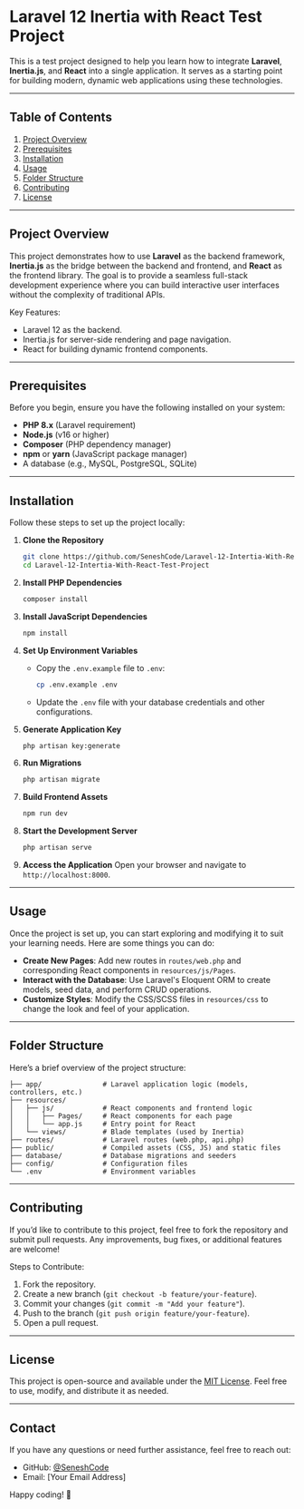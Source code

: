 # Laravel 12 Inertia with React Test Project

This is a test project designed to help you learn how to integrate **Laravel**, **Inertia.js**, and **React** into a single application. It serves as a starting point for building modern, dynamic web applications using these technologies.

---

## Table of Contents

1. [Project Overview](#project-overview)
2. [Prerequisites](#prerequisites)
3. [Installation](#installation)
4. [Usage](#usage)
5. [Folder Structure](#folder-structure)
6. [Contributing](#contributing)
7. [License](#license)

---

## Project Overview

This project demonstrates how to use **Laravel** as the backend framework, **Inertia.js** as the bridge between the backend and frontend, and **React** as the frontend library. The goal is to provide a seamless full-stack development experience where you can build interactive user interfaces without the complexity of traditional APIs.

Key Features:
- Laravel 12 as the backend.
- Inertia.js for server-side rendering and page navigation.
- React for building dynamic frontend components.

---

## Prerequisites

Before you begin, ensure you have the following installed on your system:

- **PHP 8.x** (Laravel requirement)
- **Node.js** (v16 or higher)
- **Composer** (PHP dependency manager)
- **npm** or **yarn** (JavaScript package manager)
- A database (e.g., MySQL, PostgreSQL, SQLite)

---

## Installation

Follow these steps to set up the project locally:

1. **Clone the Repository**
   ```bash
   git clone https://github.com/SeneshCode/Laravel-12-Intertia-With-React-Test-Project.git
   cd Laravel-12-Intertia-With-React-Test-Project
   ```

2. **Install PHP Dependencies**
   ```bash
   composer install
   ```

3. **Install JavaScript Dependencies**
   ```bash
   npm install
   ```

4. **Set Up Environment Variables**
   - Copy the `.env.example` file to `.env`:
     ```bash
     cp .env.example .env
     ```
   - Update the `.env` file with your database credentials and other configurations.

5. **Generate Application Key**
   ```bash
   php artisan key:generate
   ```

6. **Run Migrations**
   ```bash
   php artisan migrate
   ```

7. **Build Frontend Assets**
   ```bash
   npm run dev
   ```

8. **Start the Development Server**
   ```bash
   php artisan serve
   ```

9. **Access the Application**
   Open your browser and navigate to `http://localhost:8000`.

---

## Usage

Once the project is set up, you can start exploring and modifying it to suit your learning needs. Here are some things you can do:

- **Create New Pages**: Add new routes in `routes/web.php` and corresponding React components in `resources/js/Pages`.
- **Interact with the Database**: Use Laravel's Eloquent ORM to create models, seed data, and perform CRUD operations.
- **Customize Styles**: Modify the CSS/SCSS files in `resources/css` to change the look and feel of your application.

---

## Folder Structure

Here’s a brief overview of the project structure:

```
├── app/               # Laravel application logic (models, controllers, etc.)
├── resources/
│   ├── js/            # React components and frontend logic
│   │   ├── Pages/     # React components for each page
│   │   └── app.js     # Entry point for React
│   └── views/         # Blade templates (used by Inertia)
├── routes/            # Laravel routes (web.php, api.php)
├── public/            # Compiled assets (CSS, JS) and static files
├── database/          # Database migrations and seeders
├── config/            # Configuration files
└── .env               # Environment variables
```

---

## Contributing

If you’d like to contribute to this project, feel free to fork the repository and submit pull requests. Any improvements, bug fixes, or additional features are welcome!

Steps to Contribute:
1. Fork the repository.
2. Create a new branch (`git checkout -b feature/your-feature`).
3. Commit your changes (`git commit -m "Add your feature"`).
4. Push to the branch (`git push origin feature/your-feature`).
5. Open a pull request.

---

## License

This project is open-source and available under the [MIT License](LICENSE). Feel free to use, modify, and distribute it as needed.

---

## Contact

If you have any questions or need further assistance, feel free to reach out:

- GitHub: [@SeneshCode](https://github.com/SeneshCode)
- Email: [Your Email Address]

Happy coding! 🚀
``` 

